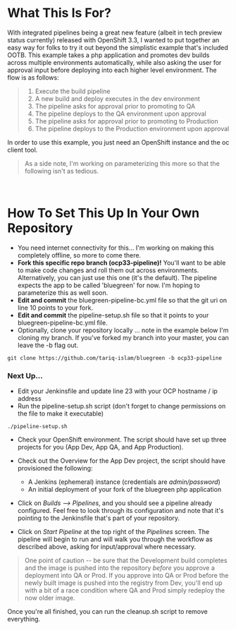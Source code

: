 # What This Is For?
With integrated pipelines being a great new feature (albeit in tech preview status currently) released with OpenShift 3.3, I wanted to put together an easy way for folks to try it out beyond the simplistic example that's included OOTB. This example takes a php application and promotes dev builds across multiple environments automatically, while also asking the user for approval input before deploying into each higher level environment. The flow is as follows:

> 1. Execute the build pipeline
> 2. A new build and deploy executes in the dev environment
> 3. The pipeline asks for approval prior to promoting to QA
> 4. The pipeline deploys to the QA environment upon approval
> 5. The pipeline asks for approval prior to promoting to Production
> 6. The pipeline deploys to the Production environment upon approval

In order to use this example, you just need an OpenShift instance and the oc client tool.
<br>
> As a side note, I'm working on parameterizing this more so that the following isn't as tedious.
<br>

# How To Set This Up In Your Own Repository
+ You need internet connectivity for this... I'm working on making this completely offline, so more to come there.
+ __Fork this specific repo branch (ocp33-pipeline)!__ You'll want to be able to make code changes and roll them out across environments. Alternatively, you can just use this one (it's the default). The pipeline expects the app to be called 'bluegreen' for now. I'm hoping to parameterize this as well soon.
+ __Edit and commit__ the bluegreen-pipeline-bc.yml file so that the git uri on line 10 points to your fork.
+ __Edit and commit__ the pipeline-setup.sh file so that it points to your bluegreen-pipeline-bc.yml file. 
+ Optionally, clone your repository locally ... note in the example below I'm cloning my branch. If you've forked my branch into your master, you can leave the -b flag out.

```
git clone https://github.com/tariq-islam/bluegreen -b ocp33-pipeline
```

### Next Up...

+ Edit your Jenkinsfile and update line 23 with your OCP hostname / ip address
+ Run the pipeline-setup.sh script (don't forget to change permissions on the file to make it executable)

```
./pipeline-setup.sh
```

+ Check your OpenShift environment. The script should have set up three projects for you (App Dev, App QA, and App Production).
+ Check out the Overview for the App Dev project, the script should have provisioned the following:
	+ A Jenkins (ephemeral) instance (credentials are _admin/password_)
	+ An initial deployment of your fork of the bluegreen php application

+ Click on _Builds --> Pipelines_, and you should see a pipeline already configured. Feel free to look through its configuration and note that it's pointing to the Jenkinsfile that's part of your repository.
+ Click on _Start Pipeline_ at the top right of the _Pipelines_ screen. The pipeline will begin to run and will walk you through the workflow as described above, asking for input/approval where necessary.

> One point of caution -- be sure that the Development build completes and the image is pushed into the repository _before_ you approve a deployment into QA or Prod. If you approve into QA or Prod before the newly built image is pushed into the registry from Dev, you'll end up with a bit of a race condition where QA and Prod simply redeploy the now older image.

Once you're all finished, you can run the cleanup.sh script to remove everything.
